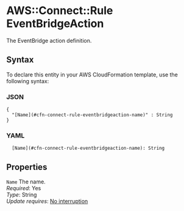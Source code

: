 # AWS::Connect::Rule EventBridgeAction<a name="aws-properties-connect-rule-eventbridgeaction"></a>

The EventBridge action definition\.

## Syntax<a name="aws-properties-connect-rule-eventbridgeaction-syntax"></a>

To declare this entity in your AWS CloudFormation template, use the following syntax:

### JSON<a name="aws-properties-connect-rule-eventbridgeaction-syntax.json"></a>

```
{
  "[Name](#cfn-connect-rule-eventbridgeaction-name)" : String
}
```

### YAML<a name="aws-properties-connect-rule-eventbridgeaction-syntax.yaml"></a>

```
  [Name](#cfn-connect-rule-eventbridgeaction-name): String
```

## Properties<a name="aws-properties-connect-rule-eventbridgeaction-properties"></a>

`Name`  <a name="cfn-connect-rule-eventbridgeaction-name"></a>
The name\.  
*Required*: Yes  
*Type*: String  
*Update requires*: [No interruption](https://docs.aws.amazon.com/AWSCloudFormation/latest/UserGuide/using-cfn-updating-stacks-update-behaviors.html#update-no-interrupt)